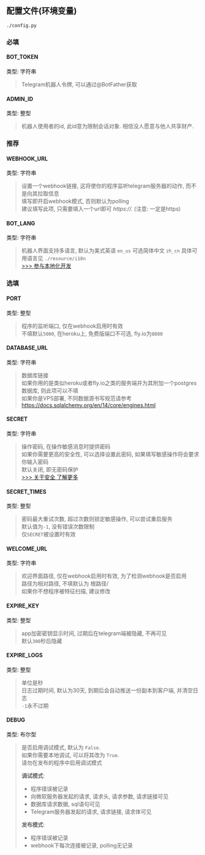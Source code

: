 ## 配置文件(环境变量)
```
./config.py
```
### 必填
#### BOT_TOKEN
类型: 字符串  
> Telegram机器人令牌, 可以通过@BotFather获取
#### ADMIN_ID
类型: 整型  
> 机器人使用者的id, 此id意为限制会话对象. 相信没人愿意与他人共享财产.

### 推荐
#### WEBHOOK_URL
类型: 字符串  
> 设置一个webhook链接, 这将使你的程序监听telegram服务器的动作, 而不是向其拉取信息  
> 填写即开启webhook模式, 否则默认为polling  
> 建议填写此项, 只需要填入一个url即可 *https://.* (注意: 一定是https)
#### BOT_LANG
类型: 字符串  
> 机器人界面支持多语言, 默认为美式英语 `en_us` 可选简体中文 `zh_cn`
> 具体可用语言见 `./resource/i18n`  
[>>> 参与本地化开发](dev.md)

### 选填
#### PORT
类型: 整型  
> 程序的监听端口, 仅在webhook启用时有效  
> 不填默认`5000`, 在heroku上, 免费版端口不可选, fly.io为`8080`
#### DATABASE_URL
类型: 字符串  
> 数据库链接  
> 如果你用的是类似heroku或者fly.io之类的服务端并为其附加一个postgres数据库, 则此项可以不填  
> 如果你是VPS部署, 不同数据源书写规范请参考  
> https://docs.sqlalchemy.org/en/14/core/engines.html
#### SECRET
类型: 字符串  
> 操作密码, 在操作敏感消息时提供密码  
> 如果你需要更高的安全性, 可以选择设置此密码, 如果填写敏感操作将会要求你输入密码  
> 默认关闭, 即无密码保护  
> [>>> 关于安全 了解更多](security.md)
#### SECRET_TIMES
类型: 整型
> 密码最大重试次数, 超过次数则锁定敏感操作, 可以尝试重启服务  
> 默认值为`-1`, 没有错误次数限制  
> 仅`SECRET`被设置时有效
#### WELCOME_URL
类型: 字符串  
> 欢迎界面路径, 仅在webhook启用时有效, 为了检测webhook是否启用   
> 路径为相对路径, 不填默认为 根路径/   
> 如果你不想程序被特征扫描, 建议修改
#### EXPIRE_KEY
类型: 整型
> app加密密钥显示时间, 过期后在telegram端被隐藏, 不再可见  
> 默认`300`秒后隐藏
#### EXPIRE_LOGS
类型: 整型  
> 单位是秒  
> 日志过期时间, 默认为30天, 到期后会自动推送一份副本到客户端, 并清空日志  
> `-1`永不过期
#### DEBUG
类型: 布尔型
> 是否启用调试模式, 默认为 `False`.  
> 如果你需要本地调试, 可以将其改为 `True`.  
> 请勿在发布的程序中启用调试模式  
> 
> **调试模式**:  
> - 程序错误被记录
> - 向微软服务器发起的请求, 请求头, 请求参数, 请求链接可见
> - 数据库请求数据, sql语句可见
> - Telegram服务器发起的请求, 请求链接, 请求体可见 
> 
> **发布模式**:  
> - 程序错误被记录
> - webhook下每次连接被记录, polling无记录
> 